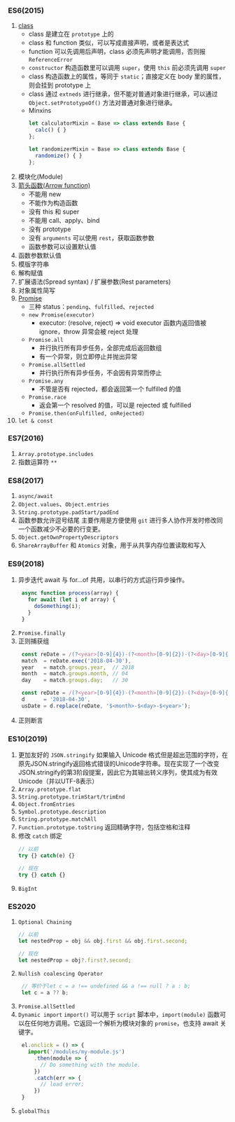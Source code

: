### ES6(2015)
1. [class](https://developer.mozilla.org/en-US/docs/Web/JavaScript/Reference/Classes)
   * class 是建立在 `prototype` 上的
   * class 和 function 类似，可以写成直接声明，或者是表达式
   * function 可以先调用后声明，class 必须先声明才能调用，否则报 `ReferenceError`
   * `constructor` 构造函数里可以调用 `super`，使用 `this` 前必须先调用 `super`
   * class 构造函数上的属性，等同于 `static`；直接定义在 body 里的属性，则会挂到 prototype 上
   * class 通过 `extneds` 进行继承，但不能对普通对象进行继承，可以通过 `Object.setPrototypeOf()` 方法对普通对象进行继承。
   * Minxins
     ``` js
     let calculatorMixin = Base => class extends Base {
       calc() { }
     };

     let randomizerMixin = Base => class extends Base {
       randomize() { }
     };
     ```
2. 模块化(Module)
3. [箭头函数(Arrow function)](https://developer.mozilla.org/en-US/docs/Web/JavaScript/Reference/Functions/Arrow_functions)
   * 不能用 new
   * 不能作为构造函数
   * 没有 this 和 super
   * 不能用 call、apply、bind
   * 没有 prototype
   * 没有 `arguments` 可以使用 `rest`，获取函数参数
   * 函数参数可以设置默认值
4. 函数参数默认值
5. 模版字符串
6. 解构赋值
7. 扩展语法(Spread syntax) / 扩展参数(Rest parameters)
8. 对象属性简写
9.  [Promise](https://developer.mozilla.org/en-US/docs/Web/JavaScript/Reference/Global_Objects/Promise)
    * 三种 status：`pending`、`fulfilled`、`rejected`
    * `new Promise(executor)`
      * executor: (resolve, reject) => void
      executor 函数内返回值被 ignore，throw 异常会被 reject 处理
    * `Promise.all`
      * 并行执行所有异步任务，全部完成后返回数组
      * 有一个异常，则立即停止并抛出异常
    * `Promise.allSettled`
      * 并行执行所有异步任务，不会因有异常而停止
    * `Promise.any`
      * 不管是否有 rejected，都会返回第一个 fulfilled 的值
    * `Promise.race`
      * 返会第一个 resolved 的值，可以是 rejected 或 fulfilled
    * `Promise.then(onFulfilled, onRejected)`
10. `let & const`

### ES7(2016)
1. `Array.prototype.includes`
2. 指数运算符 `**`

### ES8(2017)
1. `async/await`
2. `Object.values`、`Object.entries`
3. `String.prototype.padStart/padEnd`
4. 函数参数允许逗号结尾
   主要作用是方便使用 `git` 进行多人协作开发时修改同一个函数减少不必要的行变更。
5. `Object.getOwnPropertyDescriptors`
6. `ShareArrayBuffer` 和 `Atomics` 对象，用于从共享内存位置读取和写入

### ES9(2018)
1. 异步迭代
   await 与 for...of 共用，以串行的方式运行异步操作。
   ``` js
    async function process(array) {
      for await (let i of array) {
        doSomething(i);
      }
    }
   ```
2. `Promise.finally`
3. 正则捕获组
   ``` js
    const reDate = /(?<year>[0-9]{4})-(?<month>[0-9]{2})-(?<day>[0-9]{2})/,
    match  = reDate.exec('2018-04-30'),
    year   = match.groups.year,  // 2018
    month  = match.groups.month, // 04
    day    = match.groups.day;   // 30

    const reDate = /(?<year>[0-9]{4})-(?<month>[0-9]{2})-(?<day>[0-9]{2})/,
    d      = '2018-04-30',
    usDate = d.replace(reDate, '$<month>-$<day>-$<year>');
   ```
4. 正则断言

### ES10(2019)
1. 更加友好的 `JSON.stringify`
   如果输入 Unicode 格式但是超出范围的字符，在原先JSON.stringify返回格式错误的Unicode字符串。现在实现了一个改变JSON.stringify的第3阶段提案，因此它为其输出转义序列，使其成为有效Unicode（并以UTF-8表示）
2. `Array.prototype.flat`
3. `String.prototype.trimStart/trimEnd`
4. `Object.fromEntries`
5. `Symbol.prototype.description`
6. `String.prototype.matchAll`
7. `Function.prototype.toString`
   返回精确字符，包括空格和注释
8. 修改 `catch` 绑定
   ``` js
   // 以前
   try {} catch(e) {}

   // 现在
   try {} catch {}
   ```
9. `BigInt`

### ES2020
1. `Optional Chaining`
   ``` js
   // 以前
   let nestedProp = obj && obj.first && obj.first.second;

   // 现在
   let nestedProp = obj?.first?.second;
   ```
2. `Nullish coalescing Operator`
   ``` js
    // 等价于let c = a !== undefined && a !== null ? a : b;
    let c = a ?? b;
   ```
3. `Promise.allSettled`
4. `Dynamic import`
   `import()` 可以用于 `script` 脚本中，`import(module)` 函数可以在任何地方调用。它返回一个解析为模块对象的 `promise`，也支持 await 关键字。
   ``` js
    el.onclick = () => {
      import('/modules/my-module.js')
        .then(module => {
          // Do something with the module.
        })
        .catch(err => {
          // load error;
        })
    }
   ```
5. `globalThis`